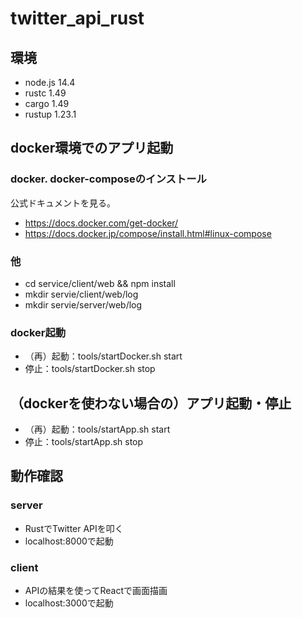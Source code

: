 # twitter_api_rust

## 環境
- node.js 14.4
- rustc 1.49
- cargo 1.49
- rustup 1.23.1

## docker環境でのアプリ起動
### docker. docker-composeのインストール
公式ドキュメントを見る。
- https://docs.docker.com/get-docker/
- https://docs.docker.jp/compose/install.html#linux-compose

### 他
- cd service/client/web && npm install
- mkdir servie/client/web/log
- mkdir servie/server/web/log

### docker起動
- （再）起動：tools/startDocker.sh start
- 停止：tools/startDocker.sh stop

## （dockerを使わない場合の）アプリ起動・停止
- （再）起動：tools/startApp.sh start
- 停止：tools/startApp.sh stop

## 動作確認
### server
- RustでTwitter APIを叩く
- localhost:8000で起動

### client
- APIの結果を使ってReactで画面描画
- localhost:3000で起動
